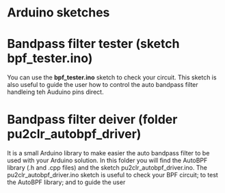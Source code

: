 # Arduino sketches 


# Bandpass filter tester (sketch bpf_tester.ino)

 You can use the __bpf_tester.ino__ sketch to check your circuit. 
 This sketch is also useful to guide the user how to control the auto bandpass filter handleing teh Auduino pins direct. 


 # Bandpass filter deiver (folder pu2clr_autobpf_driver)

 It is a small Arduino library to make easier the auto bandpass filter to be used with your Arduino solution.  In this folder you will find the AutoBPF library (.h and .cpp files) and the sketch pu2clr_autobpf_driver.ino. The pu2clr_autobpf_driver.ino sketch is useful to check your BPF circuit; to test the AutoBPF library; and to guide the user








